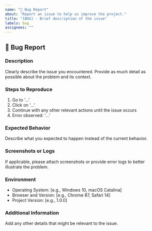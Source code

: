 ```yaml
---
name: "🐛 Bug Report"
about: "Report an issue to help us improve the project."
title: "[BUG] - Brief description of the issue"
labels: bug
assignees: ""
---
```


## 🐛 Bug Report

### Description
Clearly describe the issue you encountered. Provide as much detail as possible about the problem and its context.

### Steps to Reproduce
1. Go to '...'
2. Click on '...'
3. Continue with any other relevant actions until the issue occurs
4. Error observed: '...'

### Expected Behavior
Describe what you expected to happen instead of the current behavior.

### Screenshots or Logs
If applicable, please attach screenshots or provide error logs to better illustrate the problem.

### Environment
- Operating System: [e.g., Windows 10, macOS Catalina]
- Browser and Version: [e.g., Chrome 87, Safari 14]
- Project Version: [e.g., 1.0.0]

### Additional Information
Add any other details that might be relevant to the issue.
